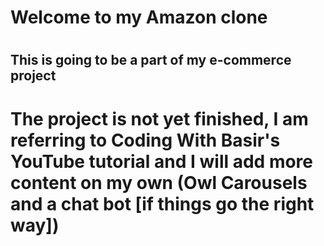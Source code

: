 # <h1> Welcome to my Amazon clone

# <h2> This is going to be a part of my e-commerce project

# <b> The project is not yet finished, I am referring to Coding With Basir's YouTube tutorial and I will add more content on my own (Owl Carousels and a chat bot [if things go the right way])
